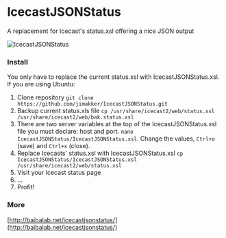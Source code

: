 IcecastJSONStatus
=================

A replacement for Icecast's status.xsl offering a nice JSON output

![IcecastJSONStatus](http://baibalab.net/media/icecastJSONstats.png)


### Install

You only have to replace the current status.xsl with IcecastJSONStatus.xsl. If you are using Ubuntu:

1. Clone repository `git clone https://github.com/jimakker/IcecastJSONStatus.git`
2. Backup current status.xls file `cp /usr/share/icecast2/web/status.xsl /usr/share/icecast2/web/bak.status.xsl`
3. There are two server variables at the top of the IcecastJSONStatus.xsl file you must declare: host and port. `nano IcecastJSONStatus/IcecastJSONStatus.xsl`. Change the values, `Ctrl+o` (save) and `Ctrl+x` (close).
4. Replace Icecasts' status.xsl with IcecastJSONStatus.xsl `cp IcecastJSONStatus/IcecastJSONStatus.xsl /usr/share/icecast2/web/status.xsl`
5. Visit your Icecast status page
6. ...
7. Profit!

### More

[http://baibalab.net/icecastjsonstatus/](http://baibalab.net/icecastjsonstatus/)